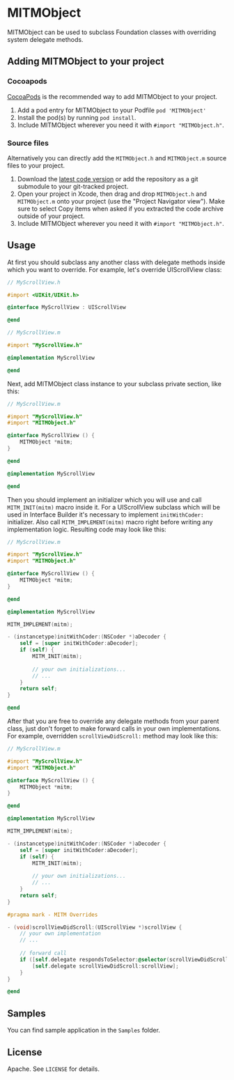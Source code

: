 # MITMObject

MITMObject can be used to subclass Foundation classes with overriding system delegate methods.

## Adding MITMObject to your project

### Cocoapods

[CocoaPods](http://cocoapods.org) is the recommended way to add MITMObject to your project.

1. Add a pod entry for MITMObject to your Podfile `pod 'MITMObject'`
2. Install the pod(s) by running `pod install`.
3. Include MITMObject wherever you need it with `#import "MITMObject.h"`.

### Source files

Alternatively you can directly add the `MITMObject.h` and `MITMObject.m` source files to your project.

1. Download the [latest code version](https://github.com/NRGRepo/MITMObject/archive/master.zip) or add the repository as a git submodule to your git-tracked project. 
2. Open your project in Xcode, then drag and drop `MITMObject.h` and `MITMObject.m` onto your project (use the "Project Navigator view"). Make sure to select Copy items when asked if you extracted the code archive outside of your project. 
3. Include MITMObject wherever you need it with `#import "MITMObject.h"`.

## Usage

At first you should subclass any another class with delegate methods inside which you want to override. For example, let's override UIScrollView class:

```objective-c
// MyScrollView.h

#import <UIKit/UIKit.h>

@interface MyScrollView : UIScrollView

@end

// MyScrollView.m

#import "MyScrollView.h"

@implementation MyScrollView

@end
```

Next, add MITMObject class instance to your subclass private section, like this:

```objective-c
// MyScrollView.m

#import "MyScrollView.h"
#import "MITMObject.h"

@interface MyScrollView () {
	MITMObject *mitm;
}

@end

@implementation MyScrollView

@end
```

Then you should implement an initializer which you will use and call `MITM_INIT(mitm)` macro inside it. For a UIScrollView subclass which will be used in Interface Builder it's necessary to implement `initWithCoder:` initializer. Also call `MITM_IMPLEMENT(mitm)` macro right before writing any implementation logic. Resulting code may look like this:

```objective-c
// MyScrollView.m

#import "MyScrollView.h"
#import "MITMObject.h"

@interface MyScrollView () {
	MITMObject *mitm;
}

@end

@implementation MyScrollView

MITM_IMPLEMENT(mitm);

- (instancetype)initWithCoder:(NSCoder *)aDecoder {
    self = [super initWithCoder:aDecoder];
    if (self) {
        MITM_INIT(mitm);
        
        // your own initializations...
        // ...
    }
    return self;
}

@end
```
After that you are free to override any delegate methods from your parent class, just don't forget to make forward calls in your own implementations. For example, overridden `scrollViewDidScroll:` method may look like this:

```objective-c
// MyScrollView.m

#import "MyScrollView.h"
#import "MITMObject.h"

@interface MyScrollView () {
	MITMObject *mitm;
}

@end

@implementation MyScrollView

MITM_IMPLEMENT(mitm);

- (instancetype)initWithCoder:(NSCoder *)aDecoder {
    self = [super initWithCoder:aDecoder];
    if (self) {
        MITM_INIT(mitm);
        
        // your own initializations...
        // ...
    }
    return self;
}

#pragma mark - MITM Overrides

- (void)scrollViewDidScroll:(UIScrollView *)scrollView {
    // your own implementation
    // ...
    
    // forward call
    if ([self.delegate respondsToSelector:@selector(scrollViewDidScroll:)]) {
        [self.delegate scrollViewDidScroll:scrollView];
    }
}

@end
```

## Samples

You can find sample application in the `Samples` folder.

## License

Apache. See `LICENSE` for details.
